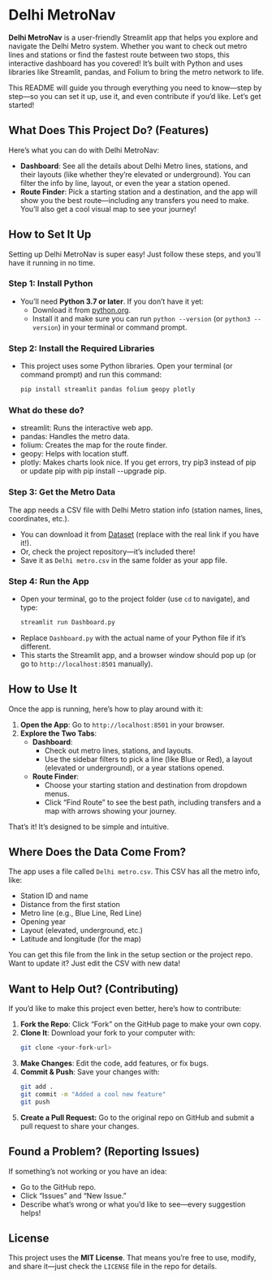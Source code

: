 # Delhi MetroNav

**Delhi MetroNav** is a user-friendly Streamlit app that helps you explore and navigate the Delhi Metro system. Whether you want to check out metro lines and stations or find the fastest route between two stops, this interactive dashboard has you covered! It’s built with Python and uses libraries like Streamlit, pandas, and Folium to bring the metro network to life.

This README will guide you through everything you need to know—step by step—so you can set it up, use it, and even contribute if you’d like. Let’s get started!

## What Does This Project Do? (Features)

Here’s what you can do with Delhi MetroNav:

- **Dashboard**: See all the details about Delhi Metro lines, stations, and their layouts (like whether they’re elevated or underground). You can filter the info by line, layout, or even the year a station opened.
- **Route Finder**: Pick a starting station and a destination, and the app will show you the best route—including any transfers you need to make. You’ll also get a cool visual map to see your journey!

## How to Set It Up

Setting up Delhi MetroNav is super easy! Just follow these steps, and you’ll have it running in no time.

### Step 1: Install Python

- You’ll need **Python 3.7 or later**. If you don’t have it yet:
  - Download it from [python.org](https://www.python.org/downloads/).
  - Install it and make sure you can run `python --version` (or `python3 --version`) in your terminal or command prompt.

### Step 2: Install the Required Libraries

- This project uses some Python libraries. Open your terminal (or command prompt) and run this command:
  ```bash
  pip install streamlit pandas folium geopy plotly

### What do these do?

- streamlit: Runs the interactive web app.
- pandas: Handles the metro data.
- folium: Creates the map for the route finder.
- geopy: Helps with location stuff.
- plotly: Makes charts look nice.
 If you get errors, try pip3 instead of pip or update pip with pip install --upgrade pip.

### Step 3: Get the Metro Data

The app needs a CSV file with Delhi Metro station info (station names, lines, coordinates, etc.).

- You can download it from [Dataset](https://www.kaggle.com/datasets/arunjangir245/delhi-metro-dataset) (replace with the real link if you have it!).
- Or, check the project repository—it’s included there!
- Save it as `Delhi metro.csv` in the same folder as your app file.

### Step 4: Run the App

- Open your terminal, go to the project folder (use `cd` to navigate), and type:
  ```bash
  streamlit run Dashboard.py
- Replace `Dashboard.py` with the actual name of your Python file if it’s different.
- This starts the Streamlit app, and a browser window should pop up (or go to `http://localhost:8501` manually).

## How to Use It

Once the app is running, here’s how to play around with it:

1. **Open the App**: Go to `http://localhost:8501` in your browser.
2. **Explore the Two Tabs**:
   - **Dashboard**:
     - Check out metro lines, stations, and layouts.
     - Use the sidebar filters to pick a line (like Blue or Red), a layout (elevated or underground), or a year stations opened.
   - **Route Finder**:
     - Choose your starting station and destination from dropdown menus.
     - Click “Find Route” to see the best path, including transfers and a map with arrows showing your journey.

That’s it! It’s designed to be simple and intuitive.

## Where Does the Data Come From?

The app uses a file called `Delhi metro.csv`. This CSV has all the metro info, like:

- Station ID and name
- Distance from the first station
- Metro line (e.g., Blue Line, Red Line)
- Opening year
- Layout (elevated, underground, etc.)
- Latitude and longitude (for the map)

You can get this file from the link in the setup section or the project repo. Want to update it? Just edit the CSV with new data!

## Want to Help Out? (Contributing)

If you’d like to make this project even better, here’s how to contribute:

1. **Fork the Repo**: Click “Fork” on the GitHub page to make your own copy.
2. **Clone It**: Download your fork to your computer with:
   ```bash
   git clone <your-fork-url>
3. **Make Changes**: Edit the code, add features, or fix bugs.
4. **Commit & Push**: Save your changes with:
   ```bash
   git add .
   git commit -m "Added a cool new feature"
   git push
5. **Create a Pull Request:** Go to the original repo on GitHub and submit a pull request to share your changes.

## Found a Problem? (Reporting Issues)
If something’s not working or you have an idea:

- Go to the GitHub repo.
- Click “Issues” and “New Issue.”
- Describe what’s wrong or what you’d like to see—every suggestion helps!

## License

This project uses the **MIT License**. That means you’re free to use, modify, and share it—just check the `LICENSE` file in the repo for details.